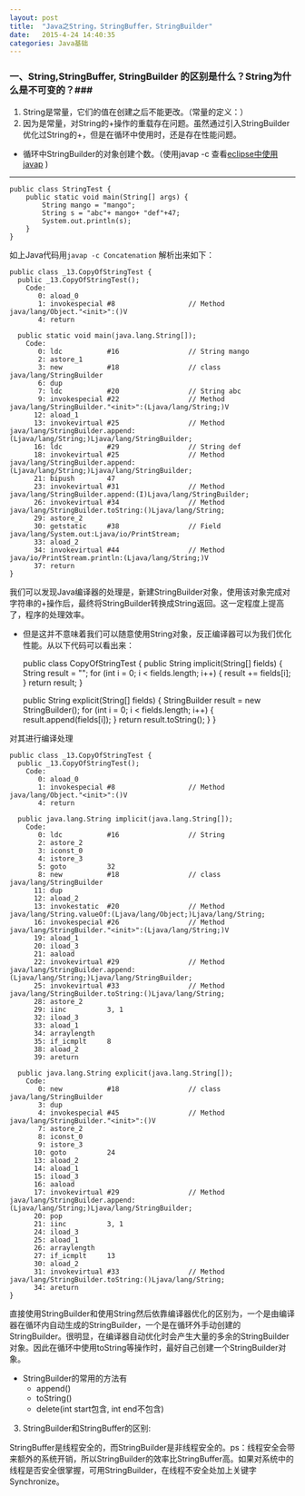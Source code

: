 ```yaml
---
layout: post
title:  "Java之String，StringBuffer，StringBuilder"
date:   2015-4-24 14:40:35
categories: Java基础
---
```

### 一、String,StringBuffer, StringBuilder 的区别是什么？String为什么是不可变的？###
1. String是常量，它们的值在创建之后不能更改。（常量的定义：）
2. 因为是常量，对String的+操作的重载存在问题。虽然通过引入StringBuilder优化过String的+，但是在循环中使用时，还是存在性能问题。
* 循环中StringBuilder的对象创建个数。（使用javap -c 查看[eclipse中使用javap](http://stackoverflow.com/questions/7056987/how-to-use-javap-with-eclipse) )


----------
	
	public class StringTest {
		public static void main(String[] args) {
			String mango = "mango";
			String s = "abc"+ mango+ "def"+47;
			System.out.println(s);
		}
	}
	
如上Java代码用`javap -c Concatenation` 解析出来如下： 

	public class _13.CopyOfStringTest {
	  public _13.CopyOfStringTest();
		Code:
		   0: aload_0       
		   1: invokespecial #8                  // Method java/lang/Object."<init>":()V
		   4: return        

	  public static void main(java.lang.String[]);
		Code:
		   0: ldc           #16                 // String mango
		   2: astore_1      
		   3: new           #18                 // class java/lang/StringBuilder
		   6: dup           
		   7: ldc           #20                 // String abc
		   9: invokespecial #22                 // Method java/lang/StringBuilder."<init>":(Ljava/lang/String;)V
		  12: aload_1       
		  13: invokevirtual #25                 // Method java/lang/StringBuilder.append:(Ljava/lang/String;)Ljava/lang/StringBuilder;
		  16: ldc           #29                 // String def
		  18: invokevirtual #25                 // Method java/lang/StringBuilder.append:(Ljava/lang/String;)Ljava/lang/StringBuilder;
		  21: bipush        47
		  23: invokevirtual #31                 // Method java/lang/StringBuilder.append:(I)Ljava/lang/StringBuilder;
		  26: invokevirtual #34                 // Method java/lang/StringBuilder.toString:()Ljava/lang/String;
		  29: astore_2      
		  30: getstatic     #38                 // Field java/lang/System.out:Ljava/io/PrintStream;
		  33: aload_2       
		  34: invokevirtual #44                 // Method java/io/PrintStream.println:(Ljava/lang/String;)V
		  37: return        
	}

我们可以发现Java编译器的处理是，新建StringBuilder对象，使用该对象完成对字符串的+操作后，最终将StringBuilder转换成String返回。这一定程度上提高了，程序的处理效率。
*  但是这并不意味着我们可以随意使用String对象，反正编译器可以为我们优化性能。从以下代码可以看出来：

	public class CopyOfStringTest {
	  public String implicit(String[] fields) {
		String result = "";
		for (int i = 0; i < fields.length; i++) {
		  result += fields[i];
		}
		return result;
	  }

	  public String explicit(String[] fields) {
		StringBuilder result = new StringBuilder();
		for (int i = 0; i < fields.length; i++) {
		  result.append(fields[i]);
		}
		return result.toString();
	  }
	}

对其进行编译处理

	public class _13.CopyOfStringTest {
	  public _13.CopyOfStringTest();
		Code:
		   0: aload_0       
		   1: invokespecial #8                  // Method java/lang/Object."<init>":()V
		   4: return        

	  public java.lang.String implicit(java.lang.String[]);
		Code:
		   0: ldc           #16                 // String 
		   2: astore_2      
		   3: iconst_0      
		   4: istore_3      
		   5: goto          32
		   8: new           #18                 // class java/lang/StringBuilder
		  11: dup           
		  12: aload_2       
		  13: invokestatic  #20                 // Method java/lang/String.valueOf:(Ljava/lang/Object;)Ljava/lang/String;
		  16: invokespecial #26                 // Method java/lang/StringBuilder."<init>":(Ljava/lang/String;)V
		  19: aload_1       
		  20: iload_3       
		  21: aaload        
		  22: invokevirtual #29                 // Method java/lang/StringBuilder.append:(Ljava/lang/String;)Ljava/lang/StringBuilder;
		  25: invokevirtual #33                 // Method java/lang/StringBuilder.toString:()Ljava/lang/String;
		  28: astore_2      
		  29: iinc          3, 1
		  32: iload_3       
		  33: aload_1       
		  34: arraylength   
		  35: if_icmplt     8
		  38: aload_2       
		  39: areturn       

	  public java.lang.String explicit(java.lang.String[]);
		Code:
		   0: new           #18                 // class java/lang/StringBuilder
		   3: dup           
		   4: invokespecial #45                 // Method java/lang/StringBuilder."<init>":()V
		   7: astore_2      
		   8: iconst_0      
		   9: istore_3      
		  10: goto          24
		  13: aload_2       
		  14: aload_1       
		  15: iload_3       
		  16: aaload        
		  17: invokevirtual #29                 // Method java/lang/StringBuilder.append:(Ljava/lang/String;)Ljava/lang/StringBuilder;
		  20: pop           
		  21: iinc          3, 1
		  24: iload_3       
		  25: aload_1       
		  26: arraylength   
		  27: if_icmplt     13
		  30: aload_2       
		  31: invokevirtual #33                 // Method java/lang/StringBuilder.toString:()Ljava/lang/String;
		  34: areturn       
	}







直接使用StringBuilder和使用String然后依靠编译器优化的区别为，一个是由编译器在循环内自动生成的StringBuilder，一个是在循环外手动创建的StringBuilder。很明显，在编译器自动优化时会产生大量的多余的StringBuilder对象。因此在循环中使用toString等操作时，最好自己创建一个StringBuilder对象。

* StringBuilder的常用的方法有
	* append()
	* toString()
	* delete(int start包含, int end不包含) 


3. StringBuilder和StringBuffer的区别:

StringBuffer是线程安全的，而StringBuilder是非线程安全的。ps：线程安全会带来额外的系统开销，所以StringBuilder的效率比StringBuffer高。如果对系统中的线程是否安全很掌握，可用StringBuilder，在线程不安全处加上关键字Synchronize。

























